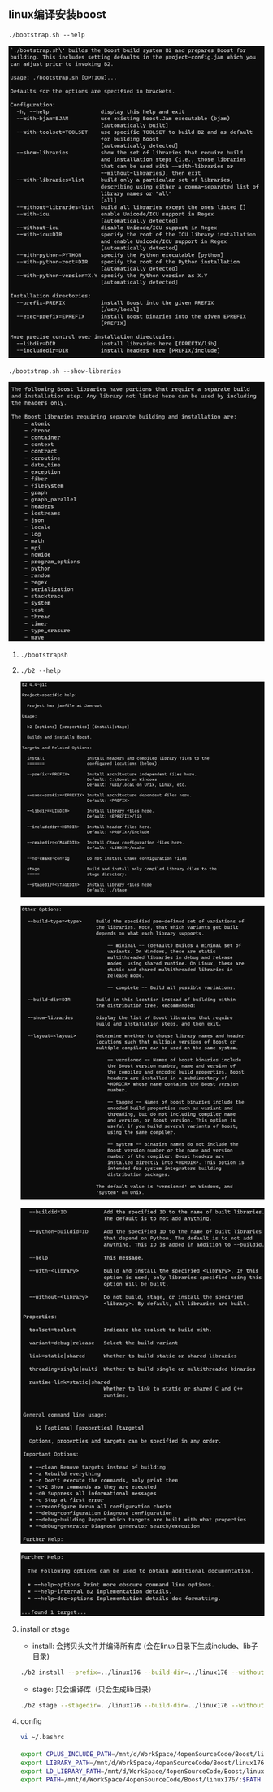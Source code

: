 ## linux编译安装boost

```
./bootstrap.sh --help
```

![image-20210606170217002](image/image-20210606170217002.png)

```
./bootstrap.sh --show-libraries
```

![image-20220506154316743](image/image-20220506154316743.png)



1. ```
   ./bootstrapsh
   ```

2. ``` 
   ./b2 --help
   ```

   ![image-20210609230132294](image/image-20210609230132294.png)

   ![image-20210609230215737](image/image-20210609230215737.png)

   ![image-20210609230257136](image/image-20210609230257136.png)

   ![image-20210609230318655](image/image-20210609230318655.png)

3. install or stage

   + install: 会拷贝头文件并编译所有库 (会在linux目录下生成include、lib子目录)

   ```bash
   ./b2 install --prefix=../linux176 --build-dir=../linux176 --without-python --no-cmake-config
   ```

   + stage: 只会编译库（只会生成lib目录）

   ```bash
   ./b2 stage --stagedir=../linux176 --build-dir=../linux176 --without-python --no-cmake-config
   ```

   

4. config

   ```bash
   vi ~/.bashrc
   
   export CPLUS_INCLUDE_PATH=/mnt/d/WorkSpace/4openSourceCode/Boost/linux176/include:$CPLUS_INCLUDE_PATH
   export LIBRARY_PATH=/mnt/d/WorkSpace/4openSourceCode/Boost/linux176/lib:$LIBRARY_PATH
   export LD_LIBRARY_PATH=/mnt/d/WorkSpace/4openSourceCode/Boost/linux176/lib:$LD_LIBRARY_PATH
   export PATH=/mnt/d/WorkSpace/4openSourceCode/Boost/linux176/:$PATH
   ```
   
   



